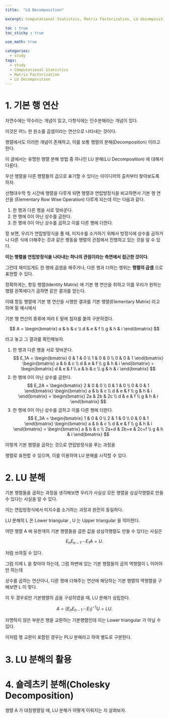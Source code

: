 ```yaml
---
title:  "LU Decomposition"

excerpt: Computational Statistics, Matrix Factorization, LU decomposition 

toc : true
toc_sticky : true  

use_math: true

categories:
  - study
tags:
  - study
  - Computational Statistics
  - Matrix Factorization
  - LU Decomposition
---
```


# 1. 기본 행 연산

자연수에는 약수라는 개념이 있고, 다항식에는 인수분해라는 개념이 있다.

이것은 어느 한 원소를 곱셈이라는 연산으로 나타내는 것이다.

행렬에서도 이러한 개념이 존재하고, 이를 보통 행렬의 분해(Decomposition) 이라고 한다.

이 글에서는 유명한 행렬 분해 방법 중 하나인 LU 분해(LU Decomposition) 에 대해서 다룬다. 


우선 행렬을 다른 행렬들의 곱으로 표기할 수 있다는 아이디어의 출처부터 찾아보도록 하자.

선형대수학 첫 시간에 행렬을 다루게 되면 행렬과 연립방정식을 비교하면서 기본 행 연산을
(Elementary Row Wise Operation) 다루게 되는데
이는 다음과 같다. 

1. 한 행과 다른 행을 서로 맞바꾼다.
2. 한 행에 0이 아닌 상수를 곱한다. 
3. 한 행에 0이 아닌 상수를 곱하고 이를 다른 행에 더한다. 

잘 보면, 우리가 연립방정식을 풀 때, 미지수를 소거하기 위해서 방정식에
상수를 곱하거나 다른 식에 더해주는 것과 같은 행동을 행렬의 관점에서
진행하고 있는 것을 알 수 있다. 

**이는 행렬을 연립방정식을 나타내는 하나의 관점이라는 측면에서 접근한 것이다.**

그런데 재미있게도 한 행에 곱셈을 해주거나, 다른 행과 더하는 행위는
**행렬의 곱셈** 으로 표현할 수 있다. 

정확하게는, 항등 행렬(Identity Matrix) 에 기본 행 연산을 취하고
이를 우리가 원하는 행렬 왼쪽에다가 곱하면 같은 결과를 얻는다.

이떄 항등 행렬에 기본 행 연산을 시행한 결과를 기본 행렬(Elementary Matrix) 라고 하며 밑 예시에서

기본 행 연산의 종류에 따라 E 밑에 첨자를 붙여 구분하겠다.

$$ A = 
\begin{bmatrix}
a & b & c \\
d & e & f \\
g & h & i
\end{bmatrix}
$$ 

라고 놓고 그 결과를 확인해보자.

1. 한 행과 다른 행을 서로 맞바꾼다. 
$$ E_1A =
\begin{bmatrix}
0 & 1 & 0 \\
1 & 0 & 0 \\
0 & 0 & 1
\end{bmatrix}
\begin{bmatrix}
a & b & c \\
d & e & f \\
g & h & i
\end{bmatrix}
=
\begin{bmatrix}
d & e & f \\
a & b & c \\
g & h & i
\end{bmatrix}
$$
1. 한 행에 0이 아닌 상수를 곱한다.
$$ E_2A =
\begin{bmatrix}
2 & 0 & 0 \\
0 & 1 & 0 \\
0 & 0 & 1
\end{bmatrix}
\begin{bmatrix}
a & b & c \\
d & e & f \\
g & h & i
\end{bmatrix}
=
\begin{bmatrix}
2a & 2b & 2c \\
d & e & f \\
g & h & i
\end{bmatrix}
$$
1. 한 행에 0이 아닌 상수를 곱하고 이를 다른 행에 더한다.
$$ E_3A =
\begin{bmatrix}
1 & 0 & 0 \\
2 & 1 & 0 \\
0 & 0 & 1
\end{bmatrix}
\begin{bmatrix}
a & b & c \\
d & e & f \\
g & h & i
\end{bmatrix}
=
\begin{bmatrix}
a & b & c \\
2a+d & 2b+e & 2c+f \\
g & h & i
\end{bmatrix}
$$

이렇게 기본 행렬을 곱하는 것으로 연립방정식을 푸는 과정을

행렬로 표현할 수 있으며, 이를 이용하여 LU 분해를 시작할 수 있다.


# 2. LU 분해
기본 행렬들을 곱하는 과정을 생각해보면 우리가 사실상 모든 행렬을 상삼각행렬로 만들 수 있다는 사실을 알 수 있다. 

이는 연립방정식에서 미지수를 소거하는 과정과 완전히 동일하다.

LU 분해의 L 은 Lower triangular , U 는 Upper triangular 을 의미한다.

어떤 행렬 A 에  유한개의 기본 행렬들을 곱한 값을 상삼각행렬도 만들 수 있다는 사실은

$$E_nE_{n-1} \cdots E_1A = U.$$

처럼 쓰여질 수 있다. 

그럼 이제 L 을 찾아야 하는데, 그럼 좌변에 있는 기본 행렬들의 곱의 역행렬이 L 이어야만 하는데

상수를 곱하는 연산이나, 다른 행에 더해주는 연산에 해당하는 기본 행렬의 역행렬을 구해보면 L 이 맞다.

이 두 경우로만 기본행렬의 곱을 구성하였을 때, LU 분해가 성립한다.

$$A = (E_nE_{n-1} \cdots E_1)^{-1}U=LU.$$

자명하지 않은 부분은 행을 교환하는 기본행렬인데 이는 Lower triangular 가 아닐 수 있다.

이처럼 행 교환이 포함된 경우는 PLU 분해라고 하여 별도로 구분한다.


# 3. LU 분해의 활용

# 4. 숄레츠키 분해(Cholesky Decomposition)

행렬 A 가 대칭행렬일 때, LU 분해가 어떻게 이뤄지는 지 살펴보자.
